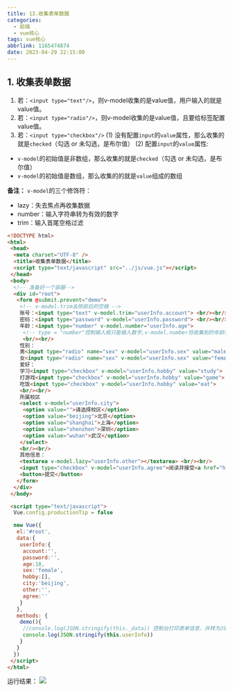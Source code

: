 ```yaml
---
title: 13.收集表单数据
categories:
  - 前端
  - vue核心
tags: vue核心
abbrlink: 1165474874
date: 2023-04-29 22:15:00
---
```


## 1. 收集表单数据

1. 若：`<input type="text"/>`，则v-model收集的是value值，用户输入的就是value值。
2. 若：`<input type="radio"/>`，则v-model收集的是value值，且要给标签配置value值。
3. 若：`<input type="checkbox"/>`
(1) 没有配置`input`的`value`属性，那么收集的就是`checked`（勾选 or 未勾选，是布尔值）
(2) 配置`input`的`value`属性:
+ `v-model`的初始值是非数组，那么收集的就是`checked`（勾选 or 未勾选，是布尔值）
+ `v-model`的初始值是数组，那么收集的的就是`value`组成的数组

**备注：**
`v-model`的三个修饰符：
+ lazy：失去焦点再收集数据
+ number：输入字符串转为有效的数字
+ trim：输入首尾空格过滤
```html
<!DOCTYPE html>
<html>
 <head>
  <meta charset="UTF-8" />
  <title>收集表单数据</title>
  <script type="text/javascript" src="../js/vue.js"></script>
 </head>
 <body>
  <!-- 准备好一个容器-->
  <div id="root">
   <form @submit.prevent="demo">
    <!-- v-model.trim去除前后的空格 -->
    账号：<input type="text" v-model.trim="userInfo.account"> <br/><br/>
    密码：<input type="password" v-model="userInfo.password"> <br/><br/>
    年龄：<input type="number" v-model.number="userInfo.age">
     <!-- type = "number"控制输入框只能输入数字,v-model.number将收集到的年龄转换为number类型 -->
     <br/><br/>
    性别：
    男<input type="radio" name="sex" v-model="userInfo.sex" value="male">
    女<input type="radio" name="sex" v-model="userInfo.sex" value="female"> <br/><br/>
    爱好：
    学习<input type="checkbox" v-model="userInfo.hobby" value="study">
    打游戏<input type="checkbox" v-model="userInfo.hobby" value="game">
    吃饭<input type="checkbox" v-model="userInfo.hobby" value="eat">
    <br/><br/>
    所属校区
    <select v-model="userInfo.city">
     <option value="">请选择校区</option>
     <option value="beijing">北京</option>
     <option value="shanghai">上海</option>
     <option value="shenzhen">深圳</option>
     <option value="wuhan">武汉</option>
    </select>
    <br/><br/>
    其他信息：
    <textarea v-model.lazy="userInfo.other"></textarea> <br/><br/>
    <input type="checkbox" v-model="userInfo.agree">阅读并接受<a href="http://www.atguigu.com">《用户协议》</a>
    <button>提交</button>
   </form>
  </div>
 </body>

 <script type="text/javascript">
  Vue.config.productionTip = false

  new Vue({
   el:'#root',
   data:{
    userInfo:{
     account:'',
     password:'',
     age:18,
     sex:'female',
     hobby:[],
     city:'beijing',
     other:'',
     agree:''
    }
   },
   methods: {
    demo(){
     //console.log(JSON.stringify(this._data)) 控制台打印表单信息，并转为JSON格式，但是一般不直接访问_data，而是用下面这种方式。
     console.log(JSON.stringify(this.userInfo))
    }
   }
  })
 </script>
</html>
```
运行结果：
![](/img/vue/13/1.png)

